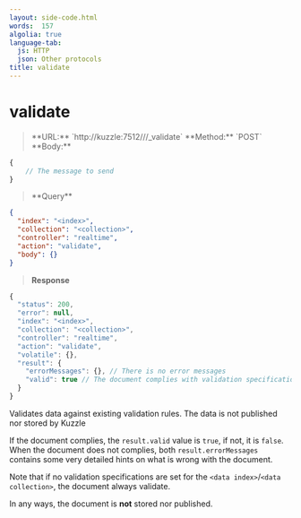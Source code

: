 ```yaml
---
layout: side-code.html
words:  157
algolia: true
language-tab:
  js: HTTP
  json: Other protocols
title: validate
---
```


# validate


<blockquote class="js">
<p>
**URL:** `http://kuzzle:7512/<index>/<collection>/_validate`  
**Method:** `POST`  
**Body:**
</p>
</blockquote>


```js
{
    // The message to send
}
```


<blockquote class="json">
<p>
**Query**
</p>
</blockquote>


```json
{
  "index": "<index>",
  "collection": "<collection>",
  "controller": "realtime",
  "action": "validate",
  "body": {}
}
```

>**Response**

```javascript
{
  "status": 200,
  "error": null,
  "index": "<index>",
  "collection": "<collection>",
  "controller": "realtime",
  "action": "validate",
  "volatile": {},
  "result": {
    "errorMessages": {}, // There is no error messages
    "valid": true // The document complies with validation specifications
  }  
}
```

Validates data against existing validation rules. The data is not published nor stored by Kuzzle

If the document complies, the `result.valid` value is `true`, if not, it is `false`.  
When the document does not complies, both `result.errorMessages` contains some very detailed hints on what is wrong with the document.

Note that if no validation specifications are set for the `<data index>`/`<data collection>`, the document always validate.

In any ways, the document is **not** stored nor published.
